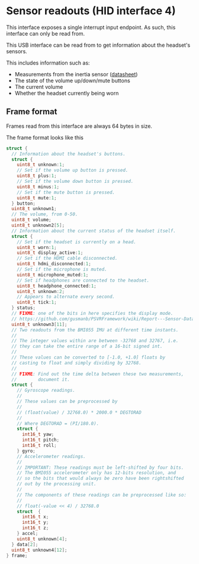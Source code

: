 # Sensor readouts (HID interface 4)

This interface exposes a single interrupt input endpoint. As such,
this interface can only be read from.

This USB interface can be read from to get information about the headset's sensors.

This includes information such as:

* Measurements from the inertia sensor ([datasheet](https://ae-bst.resource.bosch.com/media/_tech/media/datasheets/BST-BMI055-DS000-08.pdf))
* The state of the volume up/down/mute buttons
* The current volume
* Whether the headset currently being worn

## Frame format

Frames read from this interface are always 64 bytes in size.

The frame format looks like this

```c
struct {
  // Information about the headset's buttons.
  struct {
    uint8_t unknown:1;
    // Set if the volume up button is pressed.
    uint8_t plus:1;
    // Set if the volume down button is pressed.
    uint8_t minus:1;
    // Set if the mute button is pressed.
    uint8_t mute:1;
  } button;
  uint8_t unknown1;
  // The volume, from 0-50.
  uint8_t volume;
  uint8_t unknown2[5];
  // Information about the current status of the headset itself.
  struct {
    // Set if the headset is currently on a head.
    uint8_t worn:1;
    uint8_t display_active:1;
    // Set if the HDMI cable disconnected.
    uint8_t hdmi_disconnected:1;
    // Set if the microphone is muted.
    uint8_t microphone_muted:1;
    // Set if headphones are connected to the headset.
    uint8_t headphone_connected:1;
    uint8_t unknown:2;
    // Appears to alternate every second.
    uint8_t tick:1;
  } status;
  // FIXME: one of the bits in here specifies the display mode.
  // https://github.com/gusmanb/PSVRFramework/wiki/Report---Sensor-Data
  uint8_t unknown3[11];
  // Two readouts from the BMI055 IMU at different time instants.
  //
  // The integer values within are between -32768 and 32767, i.e.
  // they can take the entire range of a 16-bit signed int.
  //
  // These values can be converted to [-1.0, +1.0] floats by
  // casting to float and simply dividing by 32768.
  //
  // FIXME: Find out the time delta between these two measurements,
  //        document it.
  struct {
    // Gyroscope readings.
    //
    // These values can be preprocessed by
    //
    // (float(value) / 32768.0) * 2000.0 * DEGTORAD
    //
    // Where DEGTORAD = (PI/180.0).
    struct {
      int16_t yaw;
      int16_t pitch;
      int16_t roll;
    } gyro;
    // Accelerometer readings.
    //
    // IMPORTANT: These readings must be left-shifted by four bits.
    // The BMI055 accelerometer only has 12-bits resolution, and
    // so the bits that would always be zero have been rightshifted
    // out by the processing unit.
    //
    // The components of these readings can be preprocessed like so:
    //
    // float(-value << 4) / 32768.0
    struct  {
      int16_t x;
      int16_t y;
      int16_t z;
    } accel;
    uint8_t unknown[4];
  } data[2];
  uint8_t unknown4[12];
} frame;
```

